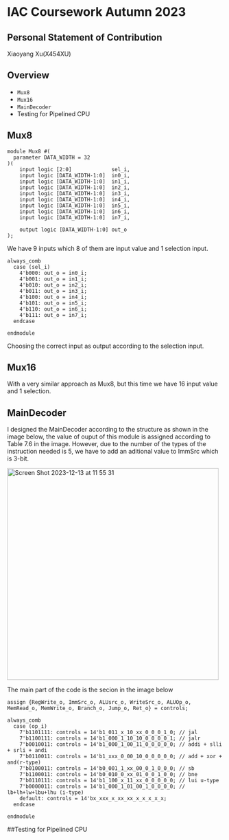 # IAC Coursework Autumn 2023

## Personal Statement of Contribution

Xiaoyang Xu(X454XU)

## Overview

* `Mux8`
* `Mux16`
* `MainDecoder`
* Testing for Pipelined CPU

## Mux8

```
module Mux8 #(
  parameter DATA_WIDTH = 32
)(
    input logic [2:0]             sel_i,
    input logic [DATA_WIDTH-1:0]  in0_i,
    input logic [DATA_WIDTH-1:0]  in1_i,
    input logic [DATA_WIDTH-1:0]  in2_i,
    input logic [DATA_WIDTH-1:0]  in3_i,
    input logic [DATA_WIDTH-1:0]  in4_i,
    input logic [DATA_WIDTH-1:0]  in5_i,
    input logic [DATA_WIDTH-1:0]  in6_i,
    input logic [DATA_WIDTH-1:0]  in7_i,

    output logic [DATA_WIDTH-1:0] out_o
);
```

We have 9 inputs which 8 of them are input value and 1 selection input.

```
always_comb
  case (sel_i)
    4'b000: out_o = in0_i;
    4'b001: out_o = in1_i;
    4'b010: out_o = in2_i;
    4'b011: out_o = in3_i;
    4'b100: out_o = in4_i;
    4'b101: out_o = in5_i;
    4'b110: out_o = in6_i;
    4'b111: out_o = in7_i;
  endcase

endmodule
```

Choosing the correct input as output according to the selection input.

## Mux16

With a very similar approach as Mux8, but this time we have 16 input value and 1 selection.

## MainDecoder

I designed the MainDecoder according to the structure as shown in the image below, the value of ouput of this module is assigned according to Table 7.6 in the image. However, due to the number of the types of the instruction needed is 5, we have to add an aditional value to ImmSrc which is 3-bit.

<img width="493" alt="Screen Shot 2023-12-13 at 11 55 31" src="https://github.com/ccrownhill/Team11/assets/109323873/46d11ed9-3b14-455d-a39b-508ca032e2a4">

The main part of the code is the secion in the image below

```
assign {RegWrite_o, ImmSrc_o, ALUsrc_o, WriteSrc_o, ALUOp_o, MemRead_o, MemWrite_o, Branch_o, Jump_o, Ret_o} = controls;

always_comb
  case (op_i)
    7'b1101111: controls = 14'b1_011_x_10_xx_0_0_0_1_0; // jal
    7'b1100111: controls = 14'b1_000_1_10_10_0_0_0_0_1; // jalr
    7'b0010011: controls = 14'b1_000_1_00_11_0_0_0_0_0; // addi + slli + srli + andi
    7'b0110011: controls = 14'b1_xxx_0_00_10_0_0_0_0_0; // add + xor + and(r-type)
    7'b0100011: controls = 14'b0_001_1_xx_00_0_1_0_0_0; // sb
    7'b1100011: controls = 14'b0_010_0_xx_01_0_0_1_0_0; // bne
    7'b0110111: controls = 14'b1_100_x_11_xx_0_0_0_0_0; // lui u-type
    7'b0000011: controls = 14'b1_000_1_01_00_1_0_0_0_0; // lb+lh+lw+lbu+lhu (i-type)
    default: controls = 14'bx_xxx_x_xx_xx_x_x_x_x_x;
  endcase

endmodule 
```

##Testing for Pipelined CPU
